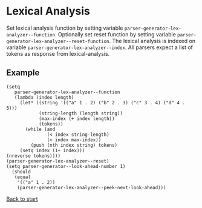 # Lexical Analysis

Set lexical analysis function by setting variable `parser-generator-lex-analyzer--function`. Optionally set reset function by setting variable `parser-generator-lex-analyzer--reset-function`. The lexical analysis is indexed on variable `parser-generator-lex-analyzer--index`. All parsers expect a list of tokens as response from lexical-analysis.

## Example

``` emacs-lisp
(setq
   parser-generator-lex-analyzer--function
   (lambda (index length)
     (let* ((string '(("a" 1 . 2) ("b" 2 . 3) ("c" 3 . 4) ("d" 4 . 5)))
            (string-length (length string))
            (max-index (+ index length))
            (tokens))
       (while (and
               (< index string-length)
               (< index max-index))
         (push (nth index string) tokens)
     (setq index (1+ index)))
(nreverse tokens))))
(parser-generator-lex-analyzer--reset)
(setq parser-generator--look-ahead-number 1)
  (should
   (equal
    '(("a" 1 . 2))
    (parser-generator-lex-analyzer--peek-next-look-ahead)))
```

[Back to start](../../../)
